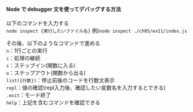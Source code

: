 #### Node で debugger 文を使ってデバッグする方法

以下のコマンドを入力する  
`node inspect {実行したいファイル名}`
例)`node inspect ./ch05/ex11/index.js`

その後、以下のようなコマンドで進める  
`n`：1行ごとの実行  
`c`：処理の継続  
`s`：ステップイン(関数に入る)  
`o`：ステップアウト(関数から出る)  
`list({行数})`：停止前後のコードを行数文表示  
`repl`：値の確認(repl入力後、確認したい変数名を入力するとできる)  
`.exit`：モード終了  
`help`：上記を含むコマンドを確認できる
